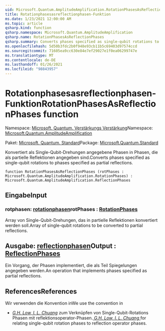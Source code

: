 ```yaml
---
uid: Microsoft.Quantum.AmplitudeAmplification.RotationPhasesAsReflectionPhases
title: Rotationphasesasreflectionphasen-Funktion
ms.date: 1/23/2021 12:00:00 AM
ms.topic: article
qsharp.kind: function
qsharp.namespace: Microsoft.Quantum.AmplitudeAmplification
qsharp.name: RotationPhasesAsReflectionPhases
qsharp.summary: Converts phases specified as single-qubit rotations to phases specified as partial reflections.
ms.openlocfilehash: 5d50b3fdc2b0f948e93cb11b5c69403d97574ccd
ms.sourcegitcommit: 71605ea9cc630e84e7ef29027e1f0ea06299747e
ms.translationtype: MT
ms.contentlocale: de-DE
ms.lasthandoff: 01/26/2021
ms.locfileid: "98843957"
---
```

# <a name="rotationphasesasreflectionphases-function"></a><span data-ttu-id="77dc6-102">Rotationphasesasreflectionphasen-Funktion</span><span class="sxs-lookup"><span data-stu-id="77dc6-102">RotationPhasesAsReflectionPhases function</span></span>

<span data-ttu-id="77dc6-103">Namespace: [Microsoft. Quantum. Verstärkungs Verstärkung](xref:Microsoft.Quantum.AmplitudeAmplification)</span><span class="sxs-lookup"><span data-stu-id="77dc6-103">Namespace: [Microsoft.Quantum.AmplitudeAmplification](xref:Microsoft.Quantum.AmplitudeAmplification)</span></span>

<span data-ttu-id="77dc6-104">Paket: [Microsoft. Quantum. Standard](https://nuget.org/packages/Microsoft.Quantum.Standard)</span><span class="sxs-lookup"><span data-stu-id="77dc6-104">Package: [Microsoft.Quantum.Standard](https://nuget.org/packages/Microsoft.Quantum.Standard)</span></span>


<span data-ttu-id="77dc6-105">Konvertiert als Single-Qubit-Drehungen angegebene Phasen in Phasen, die als partielle Reflektionen angegeben sind.</span><span class="sxs-lookup"><span data-stu-id="77dc6-105">Converts phases specified as single-qubit rotations to phases specified as partial reflections.</span></span>

```qsharp
function RotationPhasesAsReflectionPhases (rotPhases : Microsoft.Quantum.AmplitudeAmplification.RotationPhases) : Microsoft.Quantum.AmplitudeAmplification.ReflectionPhases
```


## <a name="input"></a><span data-ttu-id="77dc6-106">Eingabe</span><span class="sxs-lookup"><span data-stu-id="77dc6-106">Input</span></span>

### <a name="rotphases--rotationphases"></a><span data-ttu-id="77dc6-107">rotphasen: [rotationphasen](xref:Microsoft.Quantum.AmplitudeAmplification.RotationPhases)</span><span class="sxs-lookup"><span data-stu-id="77dc6-107">rotPhases : [RotationPhases](xref:Microsoft.Quantum.AmplitudeAmplification.RotationPhases)</span></span>

<span data-ttu-id="77dc6-108">Array von Single-Qubit-Drehungen, das in partielle Reflektionen konvertiert werden soll.</span><span class="sxs-lookup"><span data-stu-id="77dc6-108">Array of single-qubit rotations to be converted to partial reflections.</span></span>



## <a name="output--reflectionphases"></a><span data-ttu-id="77dc6-109">Ausgabe: [reflectionphasen](xref:Microsoft.Quantum.AmplitudeAmplification.ReflectionPhases)</span><span class="sxs-lookup"><span data-stu-id="77dc6-109">Output : [ReflectionPhases](xref:Microsoft.Quantum.AmplitudeAmplification.ReflectionPhases)</span></span>

<span data-ttu-id="77dc6-110">Ein Vorgang, der Phasen implementiert, die als Teil Spiegelungen angegeben werden.</span><span class="sxs-lookup"><span data-stu-id="77dc6-110">An operation that implements phases specified as partial reflections.</span></span>

## <a name="references"></a><span data-ttu-id="77dc6-111">References</span><span class="sxs-lookup"><span data-stu-id="77dc6-111">References</span></span>

<span data-ttu-id="77dc6-112">Wir verwenden die Konvention in</span><span class="sxs-lookup"><span data-stu-id="77dc6-112">We use the convention in</span></span>

- <span data-ttu-id="77dc6-113">[ *G.H. Low, I. L. Chuang*](https://arxiv.org/abs/1707.05391) zum Verknüpfen von Single-Qubit-Rotations Phasen mit reflektionsoperator-Phasen.</span><span class="sxs-lookup"><span data-stu-id="77dc6-113">[ *G.H. Low, I. L. Chuang* ](https://arxiv.org/abs/1707.05391) for relating single-qubit rotation phases to reflection operator phases.</span></span>